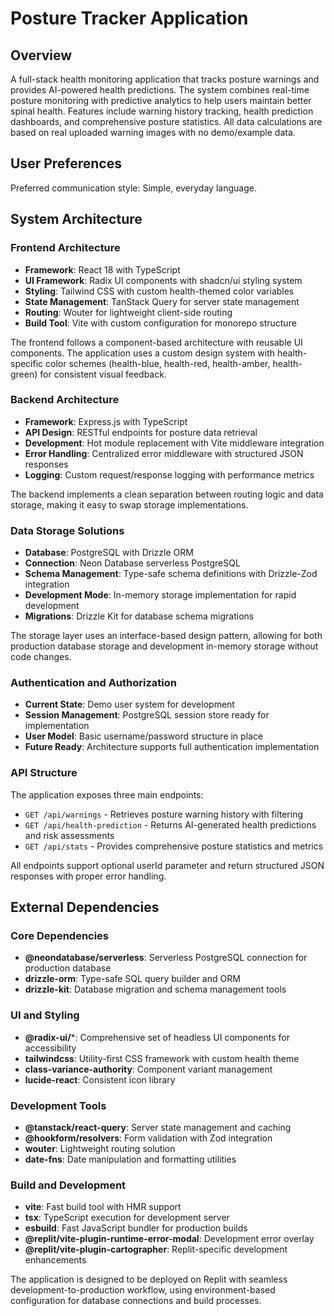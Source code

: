 # Posture Tracker Application

## Overview
A full-stack health monitoring application that tracks posture warnings and provides AI-powered health predictions. The system combines real-time posture monitoring with predictive analytics to help users maintain better spinal health. Features include warning history tracking, health prediction dashboards, and comprehensive posture statistics. All data calculations are based on real uploaded warning images with no demo/example data.

## User Preferences
Preferred communication style: Simple, everyday language.

## System Architecture

### Frontend Architecture
- **Framework**: React 18 with TypeScript
- **UI Framework**: Radix UI components with shadcn/ui styling system
- **Styling**: Tailwind CSS with custom health-themed color variables
- **State Management**: TanStack Query for server state management
- **Routing**: Wouter for lightweight client-side routing
- **Build Tool**: Vite with custom configuration for monorepo structure

The frontend follows a component-based architecture with reusable UI components. The application uses a custom design system with health-specific color schemes (health-blue, health-red, health-amber, health-green) for consistent visual feedback.

### Backend Architecture
- **Framework**: Express.js with TypeScript
- **API Design**: RESTful endpoints for posture data retrieval
- **Development**: Hot module replacement with Vite middleware integration
- **Error Handling**: Centralized error middleware with structured JSON responses
- **Logging**: Custom request/response logging with performance metrics

The backend implements a clean separation between routing logic and data storage, making it easy to swap storage implementations.

### Data Storage Solutions
- **Database**: PostgreSQL with Drizzle ORM
- **Connection**: Neon Database serverless PostgreSQL
- **Schema Management**: Type-safe schema definitions with Drizzle-Zod integration
- **Development Mode**: In-memory storage implementation for rapid development
- **Migrations**: Drizzle Kit for database schema migrations

The storage layer uses an interface-based design pattern, allowing for both production database storage and development in-memory storage without code changes.

### Authentication and Authorization
- **Current State**: Demo user system for development
- **Session Management**: PostgreSQL session store ready for implementation
- **User Model**: Basic username/password structure in place
- **Future Ready**: Architecture supports full authentication implementation

### API Structure
The application exposes three main endpoints:
- `GET /api/warnings` - Retrieves posture warning history with filtering
- `GET /api/health-prediction` - Returns AI-generated health predictions and risk assessments
- `GET /api/stats` - Provides comprehensive posture statistics and metrics

All endpoints support optional userId parameter and return structured JSON responses with proper error handling.

## External Dependencies

### Core Dependencies
- **@neondatabase/serverless**: Serverless PostgreSQL connection for production database
- **drizzle-orm**: Type-safe SQL query builder and ORM
- **drizzle-kit**: Database migration and schema management tools

### UI and Styling
- **@radix-ui/***: Comprehensive set of headless UI components for accessibility
- **tailwindcss**: Utility-first CSS framework with custom health theme
- **class-variance-authority**: Component variant management
- **lucide-react**: Consistent icon library

### Development Tools
- **@tanstack/react-query**: Server state management and caching
- **@hookform/resolvers**: Form validation with Zod integration
- **wouter**: Lightweight routing solution
- **date-fns**: Date manipulation and formatting utilities

### Build and Development
- **vite**: Fast build tool with HMR support
- **tsx**: TypeScript execution for development server
- **esbuild**: Fast JavaScript bundler for production builds
- **@replit/vite-plugin-runtime-error-modal**: Development error overlay
- **@replit/vite-plugin-cartographer**: Replit-specific development enhancements

The application is designed to be deployed on Replit with seamless development-to-production workflow, using environment-based configuration for database connections and build processes.